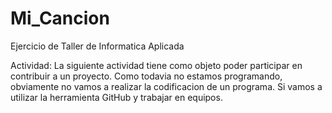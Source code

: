 # Mi_Cancion
Ejercicio de Taller de Informatica Aplicada

Actividad: La siguiente actividad tiene como objeto poder participar
en contribuir a un proyecto.
Como todavia no estamos programando, obviamente no vamos a realizar 
la codificacion de un programa. Si vamos a utilizar la herramienta 
GitHub y trabajar en equipos.
